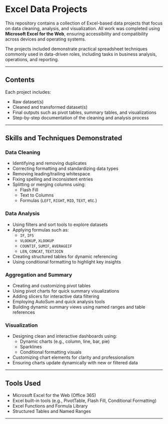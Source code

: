 # Excel Data Projects

This repository contains a collection of Excel-based data projects that focus on data cleaning, analysis, and visualization. All work was completed using **Microsoft Excel for the Web**, ensuring accessibility and compatibility across devices and operating systems.

The projects included demonstrate practical spreadsheet techniques commonly used in data-driven roles, including tasks in business analysis, operations, and reporting.

---

## Contents

Each project includes:

- Raw dataset(s)
- Cleaned and transformed dataset(s)
- Final outputs such as pivot tables, summary tables, and visualizations
- Step-by-step documentation of the cleaning and analysis process

---

## Skills and Techniques Demonstrated

### Data Cleaning

- Identifying and removing duplicates
- Correcting formatting and standardizing data types
- Removing leading/trailing whitespace
- Fixing spelling and inconsistent entries
- Splitting or merging columns using:
  - Flash Fill
  - Text to Columns
  - Formulas (`LEFT`, `RIGHT`, `MID`, `TEXT`, etc.)

### Data Analysis

- Using filters and sort tools to explore datasets
- Applying formulas such as:
  - `IF`, `IFS`
  - `VLOOKUP`, `XLOOKUP`
  - `COUNTIF`, `SUMIF`, `AVERAGEIF`
  - `LEN`, `CONCAT`, `TEXTJOIN`
- Creating structured tables for dynamic referencing
- Using conditional formatting to highlight key insights

### Aggregation and Summary

- Creating and customizing pivot tables
- Using pivot charts for quick summary visualizations
- Adding slicers for interactive data filtering
- Employing AutoSum and quick analysis tools
- Building dynamic summary views using named ranges and table references

### Visualization

- Designing clean and interactive dashboards using:
  - Dynamic charts (e.g., column, line, bar, pie)
  - Sparklines
  - Conditional formatting visuals
- Customizing chart elements for clarity and professionalism
- Ensuring charts update dynamically with new or filtered data

---

## Tools Used

- Microsoft Excel for the Web (Office 365)
- Excel built-in tools (e.g., PivotTable, Flash Fill, Conditional Formatting)
- Excel Functions and Formula Library
- Structured Tables and Named Ranges

---
